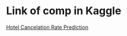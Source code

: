 # Link of comp in Kaggle
[Hotel Cancelation Rate Prediction](https://www.kaggle.com/competitions/tah-hotel-cancelation-rate-prediction/overview)
